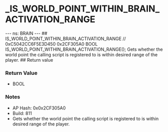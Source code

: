 # _IS_WORLD_POINT_WITHIN_BRAIN_ACTIVATION_RANGE

--- ns: BRAIN --- ## IS_WORLD_POINT_WITHIN_BRAIN_ACTIVATION_RANGE  // 0xC5042CC6F5E3D450 0x2CF305A0 BOOL IS_WORLD_POINT_WITHIN_BRAIN_ACTIVATION_RANGE();  Gets whether the world point the calling script is registered to is within desired range of the player.  ## Return value

### Return Value
* BOOL

### Notes
* AP Hash: 0x0x2CF305A0
* Build: 811
* Gets whether the world point the calling script is registered to is within desired range of the player.

